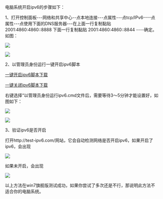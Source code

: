 电脑系统开启ipv6的步骤如下：

1、打开控制面板---网络和共享中心--点本地连接---点属性---点tcp/IPv6----点属性---点使用下面的DNS服务器---在上面一行复制黏贴 2001:4860:4860::8888 下面一行复制黏贴 2001:4860:4860::8844 ----确定。如图：

![](https://raw.githubusercontent.com/Alvin9999/pac2/master/goagent_ipv6/ipv6-1.PNG)

![](https://raw.githubusercontent.com/Alvin9999/pac2/master/goagent_ipv6/ipv6-2.PNG)


2、以管理员身份运行一键开启ipv6脚本

[一键开启ipv6脚本下载](https://nofile.io/f/aEFmQepaQhe/%E5%BC%80%E5%90%AFipv6.cmd)

[一键关闭ipv6脚本下载](https://nofile.io/f/fPaevSWGBGH/%E5%85%B3%E9%97%ADipv6.cmd)

右键选择“以管理员身份运行ipv6.cmd文件后，需要等待3～5分钟才能设置好，如图如下：

![](https://raw.githubusercontent.com/Alvin9999/pac2/master/goagent_ipv6/ipv6-3.png)

![](https://raw.githubusercontent.com/Alvin9999/pac2/master/goagent_ipv6/ipv6-4.PNG)

3、验证ipv6是否开启

打开http://test-ipv6.com/网站，它会自动检测网络是否开启ipv6，如果开启了ipv6，会出现

![](https://raw.githubusercontent.com/Alvin9999/pac2/master/goagent_ipv6/ipv6-5.PNG)

如果未开启，会出现

![](https://raw.githubusercontent.com/Alvin9999/pac2/master/goagent_ipv6/ipv6-0.PNG)

以上方法在win7旗舰版测试成功，如果你尝试了多次还是不行，那说明此方法不适合你的电脑系统。




